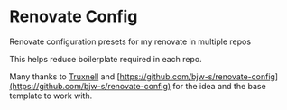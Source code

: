 # Renovate Config

Renovate configuration presets for my renovate in multiple repos

This helps reduce boilerplate required in each repo.

Many thanks to [Truxnell](https://github.com/truxnell/renovate-config) and [https://github.com/bjw-s/renovate-config](https://github.com/bjw-s/renovate-config) for the idea and the base template to work with.
